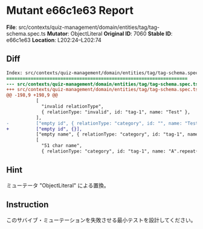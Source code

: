 # Mutant e66c1e63 Report

**File**: src/contexts/quiz-management/domain/entities/tag/tag-schema.spec.ts
**Mutator**: ObjectLiteral
**Original ID**: 7060
**Stable ID**: e66c1e63
**Location**: L202:24–L202:74

## Diff

```diff
Index: src/contexts/quiz-management/domain/entities/tag/tag-schema.spec.ts
===================================================================
--- src/contexts/quiz-management/domain/entities/tag/tag-schema.spec.ts	original
+++ src/contexts/quiz-management/domain/entities/tag/tag-schema.spec.ts	mutated #7060
@@ -198,9 +198,9 @@
           [
             "invalid relationType",
             { relationType: "invalid", id: "tag-1", name: "Test" },
           ],
-          ["empty id", { relationType: "category", id: "", name: "Test" }],
+          ["empty id", {}],
           ["empty name", { relationType: "category", id: "tag-1", name: "" }],
           [
             "51 char name",
             { relationType: "category", id: "tag-1", name: "A".repeat(51) },
```

## Hint

ミューテータ "ObjectLiteral" による置換。

## Instruction

このサバイブ・ミューテーションを失敗させる最小テストを設計してください。
